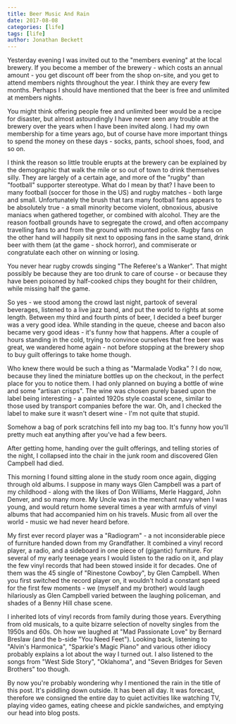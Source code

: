 ```yaml
---
title: Beer Music And Rain
date: 2017-08-08
categories: [life]
tags: [life]
author: Jonathan Beckett
---
```


Yesterday evening I was invited out to the "members evening" at the local brewery. If you become a member of the brewery - which costs an annual amount - you get discount off beer from the shop on-site, and you get to attend members nights throughout the year. I think they are every few months. Perhaps I should have mentioned that the beer is free and unlimited at members nights.

You might think offering people free and unlimited beer would be a recipe for disaster, but almost astoundingly I have never seen any trouble at the brewery over the years when I have been invited along. I had my own membership for a time years ago, but of course have more important things to spend the money on these days - socks, pants, school shoes, food, and so on.

I think the reason so little trouble erupts at the brewery can be explained by the demographic that walk the mile or so out of town to drink themselves silly. They are largely of a certain age, and more of the "rugby" than "football" supporter stereotype. What do I mean by that? I have been to many football (soccer for those in the US) and rugby matches - both large and small. Unfortunately the brush that tars many football fans appears to be absolutely true - a small minority become violent, obnoxious, abusive maniacs when gathered together, or combined with alcohol. They are the reason football grounds have to segregate the crowd, and often accompany travelling fans to and from the ground with mounted police. Rugby fans on the other hand will happily sit next to opposing fans in the same stand, drink beer with them (at the game - shock horror), and commiserate or congratulate each other on winning or losing.

You never hear rugby crowds singing "The Referee's a Wanker". That might possibly be because they are too drunk to care of course - or because they have been poisoned by half-cooked chips they bought for their children, while missing half the game.

So yes - we stood among the crowd last night, partook of several beverages, listened to a live jazz band, and put the world to rights at some length. Between my third and fourth pints of beer, I decided a beef burger was a very good idea. While standing in the queue, cheese and bacon also became very good ideas - it's funny how that happens. After a couple of hours standing in the cold, trying to convince ourselves that free beer was great, we wandered home again - not before stopping at the brewery shop to buy guilt offerings to take home though.

Who knew there would be such a thing as "Marmalade Vodka" ? I do now, because they lined the miniature bottles up on the checkout, in the perfect place for you to notice them. I had only planned on buying a bottle of wine and some "artisan crisps". The wine was chosen purely based upon the label being interesting - a painted 1920s style coastal scene, similar to those used by transport companies before the war. Oh, and I checked the label to make sure it wasn't desert wine - I'm not quite that stupid.

Somehow a bag of pork scratchins fell into my bag too. It's funny how you'll pretty much eat anything after you've had a few beers.

After getting home, handing over the guilt offerings, and telling stories of the night, I collapsed into the chair in the junk room and discovered Glen Campbell had died.

This morning I found sitting alone in the study room once again, digging through old albums. I suppose in many ways Glen Campbell was a part of my childhood - along with the likes of Don Williams, Merle Haggard, John Denver, and so many more. My Uncle was in the merchant navy when I was young, and would return home several times a year with armfuls of vinyl albums that had accompanied him on his travels. Music from all over the world - music we had never heard before.

My first ever record player was a "Radiogram" - a not inconsiderable piece of furniture handed down from my Grandfather. It combined a vinyl record player, a radio, and a sideboard in one piece of (gigantic) furniture. For several of my early teenage years I would listen to the radio on it, and play the few vinyl records that had been stowed inside it for decades. One of them was the 45 single of "Rinestone Cowboy", by Glen Campbell. When you first switched the record player on, it wouldn't hold a constant speed for the first few moments - we (myself and my brother) would laugh hilariously as Glen Campbell varied between the laughing policeman, and shades of a Benny Hill chase scene.

I inherited lots of vinyl records from family during those years. Everything from old musicals, to a quite bizarre selection of novelty singles from the 1950s and 60s. Oh how we laughed at "Mad Passionate Love" by Bernard Breslaw (and the b-side "You Need Feet"). Looking back, listening to "Alvin's Harmonica", "Sparkie's Magic Piano" and various other idiocy probably explains a lot about the way I turned out. I also listened to the songs from "West Side Story", "Oklahoma", and "Seven Bridges for Seven Brothers" too though.

By now you're probably wondering why I mentioned the rain in the title of this post. It's piddling down outside. It has been all day. It was forecast, therefore we consigned the entire day to quiet activities like watching TV, playing video games, eating cheese and pickle sandwiches, and emptying our head into blog posts.